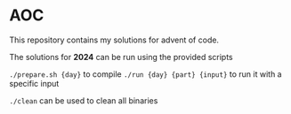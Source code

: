 # AOC

This repository contains my solutions for advent of code.

The solutions for **2024** can be run using the provided scripts

`./prepare.sh {day}` to compile
`./run {day} {part} {input}` to run it with a specific input

`./clean` can be used to clean all binaries
